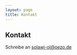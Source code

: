 ```yaml
---
layout: page
title: Kontakt
---
```


## Kontakt
Schreibe an [solawi-ol@oezo.de](mailto:solawi-ol@oezo.de)